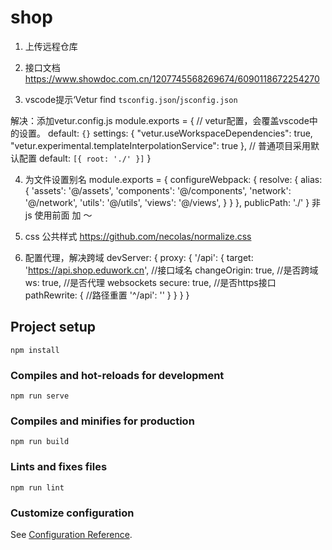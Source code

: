 # shop

01. 上传远程仓库

02. 接口文档
    https://www.showdoc.com.cn/1207745568269674/6090118672254270

03. vscode提示‘Vetur find `tsconfig.json`/`jsconfig.json` 

   解决：添加vetur.config.js
    module.exports = {
        // vetur配置，会覆盖vscode中的设置。  default: `{}`
        settings: {
            "vetur.useWorkspaceDependencies": true,
            "vetur.experimental.templateInterpolationService": true
        },
        // 普通项目采用默认配置 default: `[{ root: './' }]`
    }

04. 为文件设置别名
        module.exports = {
        configureWebpack: {
            resolve: {
                alias: {
                    'assets': '@/assets',
                    'components': '@/components',
                    'network': '@/network',
                    'utils': '@/utils',
                    'views': '@/views',
                }
            }
        },
        publicPath: './'
    }
    非js 使用前面 加 ～


05. css 公共样式
https://github.com/necolas/normalize.css


06. 配置代理，解决跨域
        devServer: {
        proxy: {
            '/api': {
                target: 'https://api.shop.eduwork.cn', //接口域名
                changeOrigin: true,             //是否跨域
                ws: true,                       //是否代理 websockets
                secure: true,                   //是否https接口
                pathRewrite: {                  //路径重置
                    '^/api': ''
                }
            }
        }
    }

## Project setup
```
npm install
```

### Compiles and hot-reloads for development
```
npm run serve
```

### Compiles and minifies for production
```
npm run build
```

### Lints and fixes files
```
npm run lint
```

### Customize configuration
See [Configuration Reference](https://cli.vuejs.org/config/).
